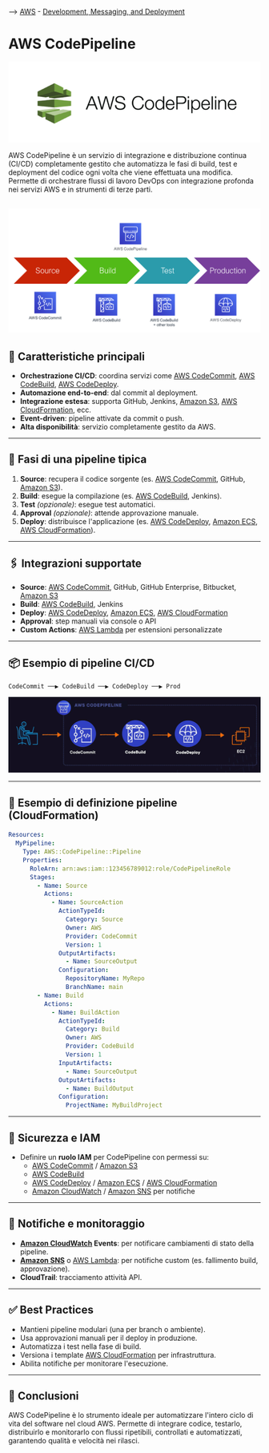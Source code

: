 --> [AWS](/00-Intro/AWS.md)  -  [Development, Messaging, and Deployment](/05-Development-Messaging-Deploying/Development-Messaging-and-Deployment.md)
# AWS CodePipeline

![codepipeline](img/codepipeline.png)

AWS CodePipeline è un servizio di integrazione e distribuzione continua (CI/CD) completamente gestito che automatizza le fasi di build, test e deployment del codice ogni volta che viene effettuata una modifica. Permette di orchestrare flussi di lavoro DevOps con integrazione profonda nei servizi AWS e in strumenti di terze parti.

![Code pipeline funzionamento](img/code-pipeline.png)
---

## 🧩 Caratteristiche principali

- **Orchestrazione CI/CD**: coordina servizi come [AWS CodeCommit](/05-Development-Messaging-Deploying/AWS-CodeCommit.md), [AWS CodeBuild](/05-Development-Messaging-Deploying/AWS-CodeBuild.md), [AWS CodeDeploy](/05-Development-Messaging-Deploying/AWS-CodeDeploy.md).
- **Automazione end-to-end**: dal commit al deployment.
- **Integrazione estesa**: supporta GitHub, Jenkins, [Amazon S3](/02-Storage-services/Amazon-S3.md), [AWS CloudFormation](/05-Development-Messaging-Deploying/AWS-CloudFormation.md), ecc.
- **Event-driven**: pipeline attivate da commit o push.
- **Alta disponibilità**: servizio completamente gestito da AWS.

---

## 🔄 Fasi di una pipeline tipica

1. **Source**: recupera il codice sorgente (es. [AWS CodeCommit](/05-Development-Messaging-Deploying/AWS-CodeCommit.md), GitHub, [Amazon S3](/02-Storage-services/Amazon-S3.md)).
2. **Build**: esegue la compilazione (es. [AWS CodeBuild](/05-Development-Messaging-Deploying/AWS-CodeBuild.md), Jenkins).
3. **Test** *(opzionale)*: esegue test automatici.
4. **Approval** *(opzionale)*: attende approvazione manuale.
5. **Deploy**: distribuisce l'applicazione (es. [AWS CodeDeploy](/05-Development-Messaging-Deploying/AWS-CodeDeploy.md), [Amazon ECS](/01-Compute-options/Amazon-ECS.md), [AWS CloudFormation](/05-Development-Messaging-Deploying/AWS-CloudFormation.md)).

---

## 🖇️ Integrazioni supportate

- **Source**: [AWS CodeCommit](/05-Development-Messaging-Deploying/AWS-CodeCommit.md), GitHub, GitHub Enterprise, Bitbucket, [Amazon S3](/02-Storage-services/Amazon-S3.md)
- **Build**: [AWS CodeBuild](/05-Development-Messaging-Deploying/AWS-CodeBuild.md), Jenkins
- **Deploy**: [AWS CodeDeploy](/05-Development-Messaging-Deploying/AWS-CodeDeploy.md), [Amazon ECS](/01-Compute-options/Amazon-ECS.md), [AWS CloudFormation](/05-Development-Messaging-Deploying/AWS-CloudFormation.md)
- **Approval**: step manuali via console o API
- **Custom Actions**: [AWS Lambda](/01-Compute-options/AWS-Lambda.md) per estensioni personalizzate

---

## 📦 Esempio di pipeline CI/CD

```plaintext
CodeCommit ──▶ CodeBuild ──▶ CodeDeploy ──▶ Prod
```

![aws CodePipeline](img/aws-codepipeline.png)

---

## 📝 Esempio di definizione pipeline (CloudFormation)

```yaml
Resources:
  MyPipeline:
    Type: AWS::CodePipeline::Pipeline
    Properties:
      RoleArn: arn:aws:iam::123456789012:role/CodePipelineRole
      Stages:
        - Name: Source
          Actions:
            - Name: SourceAction
              ActionTypeId:
                Category: Source
                Owner: AWS
                Provider: CodeCommit
                Version: 1
              OutputArtifacts:
                - Name: SourceOutput
              Configuration:
                RepositoryName: MyRepo
                BranchName: main
        - Name: Build
          Actions:
            - Name: BuildAction
              ActionTypeId:
                Category: Build
                Owner: AWS
                Provider: CodeBuild
                Version: 1
              InputArtifacts:
                - Name: SourceOutput
              OutputArtifacts:
                - Name: BuildOutput
              Configuration:
                ProjectName: MyBuildProject
```

---

## 🔐 Sicurezza e IAM

- Definire un **ruolo IAM** per CodePipeline con permessi su:
  - [AWS CodeCommit](/05-Development-Messaging-Deploying/AWS-CodeCommit.md) / [Amazon S3](/02-Storage-services/Amazon-S3.md)
  - [AWS CodeBuild](/05-Development-Messaging-Deploying/AWS-CodeBuild.md)
  - [AWS CodeDeploy](/05-Development-Messaging-Deploying/AWS-CodeDeploy.md) / [Amazon ECS](/01-Compute-options/Amazon-ECS.md) / [AWS CloudFormation](/05-Development-Messaging-Deploying/AWS-CloudFormation.md)
  - [Amazon CloudWatch](/08-Auditing-Monitoring-Logging/Amazon-CloudWatch.md) / [Amazon SNS](/05-Development-Messaging-Deploying/Amazon-SNS.md) per notifiche

---

## 🔔 Notifiche e monitoraggio

- **[Amazon CloudWatch](/08-Auditing-Monitoring-Logging/Amazon-CloudWatch.md) Events**: per notificare cambiamenti di stato della pipeline.
- **[Amazon SNS](/05-Development-Messaging-Deploying/Amazon-SNS.md)** o [AWS Lambda](/01-Compute-options/AWS-Lambda.md): per notifiche custom (es. fallimento build, approvazione).
- **CloudTrail**: tracciamento attività API.

---

## ✅ Best Practices

- Mantieni pipeline modulari (una per branch o ambiente).
- Usa approvazioni manuali per il deploy in produzione.
- Automatizza i test nella fase di build.
- Versiona i template [AWS CloudFormation](/05-Development-Messaging-Deploying/AWS-CloudFormation.md) per infrastruttura.
- Abilita notifiche per monitorare l'esecuzione.

---

## 📌 Conclusioni

AWS CodePipeline è lo strumento ideale per automatizzare l'intero ciclo di vita del software nel cloud AWS. Permette di integrare codice, testarlo, distribuirlo e monitorarlo con flussi ripetibili, controllati e automatizzati, garantendo qualità e velocità nei rilasci.
